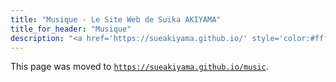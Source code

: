 ```yaml
---
title: "Musique - Le Site Web de Suika AKIYAMA"
title_for_header: "Musique"
description: "<a href='https://sueakiyama.github.io/' style='color:#ffffff'><u>Le Site Web de Suika Akiyama</u></a>"
---
```


This page was moved to [```https://sueakiyama.github.io/music```](https://sueakiyama.github.io/music).

